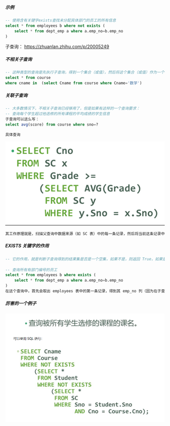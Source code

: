 ##### 示例

```sql
-- 使用含有关键字exists查找未分配具体部门的员工的所有信息
select * from employees b where not exists (
    select * from dept_emp a where a.emp_no=b.emp_no
)
```

子查询： https://zhuanlan.zhihu.com/p/20005249  

##### 不相关子查询

```sql
-- 这种类型的查询是先执行子查询，得到一个集合（或值），然后将这个集合（或值）作为一个常量带入到父查询的 WHERE 子句中去。如果单纯地执行子查询，也是可以成功的。
select * from course
where cname in  (select Cname from course where Cname='数学')
```

##### 关联子查询

```sql
-- 大多数情况下，不相关子查询已经够用了，但是如果有这样的一个查询要求：
-- 查询每个学生超过他选修的所有课程的平均成绩的学生信息
子查询可以这么写：
select avg(score) from course where sno=?
```

`具体查询`

![1593506568576](../picture\1593506568576.png)

```tes
其工作原理就是，扫描父查询中数据来源（如 SC 表）中的每一条记录，然后将当前这条记录中的，在子查询中会用到的值代入到子查询中去，然后执行子查询并得到结果（可以看成是返回值），然后再将这个结果代入到父查询的条件中，判断父查询的条件表达式的值是否为 True，若为 True，则将当前 SC 表中的这条记录（经过 SELECT 处理）后放到结果集中去。若为 False 则不放。
```

##### EXISTS 关键字的作用 

```sql
-- 它的作用，就是判断子查询得到的结果集是否是一个空集，如果不是，则返回 True，如果是，则返回 False。

-- 查询所有有部门编号的员工
select * from employees b where exists (
    select * from dept_emp a where a.emp_no=b.emp_no
)
在这个查询中，首先会取出 employees 表中的第一条记录，得到其 emp_no 列（因为在子查询中用到了）的值（如 95001），然后将该值代入到子查询中。若能找到这样的一条记录，那么说明子查询的结果不为空集，那么 EXISTS 会返回 True，从而使 employees 表中的第一条记录中的 employees 的值被放入结果集中去。以此类推，遍历 employees 表中的所有记录后，就能得到所有有部门编号的员工。
```

##### 厉害的一个例子

![1593508774542](../picture\1593508774542.png)

